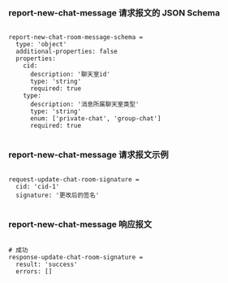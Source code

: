 ### report-new-chat-message 请求报文的 JSON Schema
<pre><code>
report-new-chat-room-message-schema =
  type: 'object'
  additional-properties: false
  properties:
    cid:
      description: '聊天室id'
      type: 'string'
      required: true
    type:
      description: '消息所属聊天室类型'
      type: 'string'
      enum: ['private-chat', 'group-chat']
      required: true

</code></pre>

### report-new-chat-message 请求报文示例
<pre><code>
request-update-chat-room-signature =
  cid: 'cid-1'
  signature: '更改后的签名'

</code></pre>

### report-new-chat-message 响应报文
<pre><code>
# 成功
response-update-chat-room-signature =
  result: 'success'
  errors: []

</code></pre>



